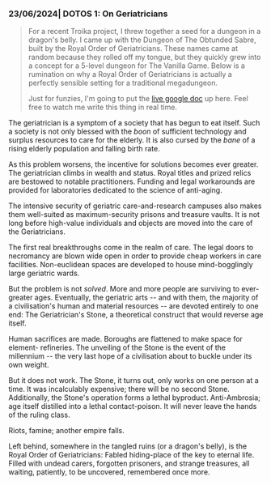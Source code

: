 ### 23/06/2024| DOTOS 1: On Geriatricians 

> For a recent Troika project, I threw together a seed for a dungeon in a dragon's belly. I came up with the Dungeon of The Obtunded Sabre, built by the Royal Order of Geriatricians. These names came at random because they rolled off my tongue, but they quickly grew into a concept for a 5-level dungeon for The Vanilla Game. Below is a rumination on why a Royal Order of Geriatricians is actually a perfectly sensible setting for a traditional megadungeon.
>
> Just for funzies, I'm going to put the [live google doc](https://docs.google.com/document/d/1Wl56QiesJ9Ao6uSsNKwD6VUETBE4qxiKmqQQ0lBw_Ac/edit?usp=drivesdk) up here. Feel free to watch me write this thing in real time.

The geriatrician is a symptom of a society that has begun to eat itself. Such a society is not only blessed with the *boon* of sufficient technology and surplus resources to care for the elderly. It is also cursed by the *bane* of a rising elderly population and falling birth rate.

As this problem worsens, the incentive for solutions becomes ever greater. The geriatrician climbs in wealth and status. Royal titles and prized relics are bestowed to notable practitioners. Funding and legal workarounds are provided for laboratories dedicated to the science of anti-aging.

The intensive security of geriatric care-and-research campuses also makes them well-suited as maximum-security prisons and treasure vaults. It is not long before high-value individuals and objects are moved into the care of the Geriatricians.

The first real breakthroughs come in the realm of care. The legal doors to necromancy are blown wide open in order to provide cheap workers in care facilities. Non-euclidean spaces are developed to house mind-bogglingly large geriatric wards.

But the problem is not *solved*. More and more people are surviving to ever-greater ages. Eventually, the geriatric arts -- and with them, the majority of a civilisation's human and material resources -- are devoted entirely to one end: The Geriatrician's Stone, a theoretical construct that would reverse age itself. 

Human sacrifices are made. Boroughs are flattened to make space for element- refineries.
The unveiling of the Stone is the event of the millennium -- the very last hope of a civilisation about to buckle under its own weight.

But it does not work. The Stone, it turns out, only works on one person at a time. It was incalculably expensive; there will be no second Stone. Additionally, the Stone's operation forms a lethal byproduct. Anti-Ambrosia; age itself distilled into a lethal contact-poison. It will never leave the hands of the ruling class. 

Riots, famine; another empire falls. 

Left behind, somewhere in the tangled ruins (or a dragon's belly), is the Royal Order of Geriatricians: Fabled hiding-place of the key to eternal life. Filled with undead carers, forgotten prisoners, and strange treasures, all waiting, patiently, to be uncovered, remembered once more.

